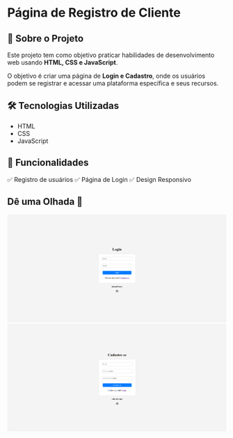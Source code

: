 # Página de Registro de Cliente  

## 📌 Sobre o Projeto  
Este projeto tem como objetivo praticar habilidades de desenvolvimento web usando **HTML, CSS e JavaScript**.  

O objetivo é criar uma página de **Login e Cadastro**, onde os usuários podem se registrar e acessar uma plataforma específica e seus recursos.  

## 🛠️ Tecnologias Utilizadas  
- HTML  
- CSS  
- JavaScript  

## 🚀 Funcionalidades  
✅ Registro de usuários
✅ Página de Login
✅ Design Responsivo  

## Dê uma Olhada 👀  
![Página de Login](images/login.png)  
![Página de Cadastro](images/cadastro.png)  